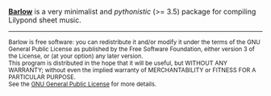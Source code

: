 
[__Barlow__](https://de.wikipedia.org/wiki/Clarence_Barlow) is a very minimalist and _pythonistic_ (>= 3.5) package for compiling Lilypond sheet music.


- - -

<small>Barlow is free software: you can redistribute it and/or modify it under the terms of the GNU General Public License as published by the Free Software Foundation, either version 3 of the License, or (at your option) any later version.<br>
This program is distributed in the hope that it will be useful, but WITHOUT ANY WARRANTY; without even the implied warranty of MERCHANTABILITY or FITNESS FOR A PARTICULAR PURPOSE.<br>
See the [GNU General Public License](http://www.gnu.org/licenses/) for more details.</small>
